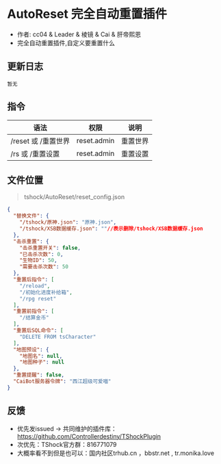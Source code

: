 # AutoReset 完全自动重置插件

- 作者: cc04 & Leader & 棱镜 & Cai & 肝帝熙恩
- 完全自动重置插件,自定义要重置什么
  

## 更新日志

```
暂无
```

## 指令

| 语法           |        权限         |   说明   |
| -------------- | :-----------------: | :------: |
| /reset 或 /重置世界	     | reset.admin      |  重置世界|
| /rs 或 /重置设置	     | reset.admin      |  重置设置|


## 文件位置
> tshock/AutoReset/reset_config.json
```json
{
  "替换文件": {
    "/tshock/原神.json": "原神.json",
    "/tshock/XSB数据缓存.json": ""//表示删除/tshock/XSB数据缓存.json
  },
  "击杀重置": {
    "击杀重置开关": false,
    "已击杀次数": 0,
    "生物ID": 50,
    "需要击杀次数": 50
  },
  "重置后指令": [
    "/reload",
    "/初始化进度补给箱",
    "/rpg reset"
  ],
  "重置前指令": [
    "/结算金币"
  ],
  "重置后SQL命令": [
    "DELETE FROM tsCharacter"
  ],
  "地图预设": {
    "地图名": null,
    "地图种子": null
  },
  "重置提醒": false,
  "CaiBot服务器令牌": "西江超级可爱喵"
}
```

## 反馈
- 优先发issued -> 共同维护的插件库：https://github.com/Controllerdestiny/TShockPlugin
- 次优先：TShock官方群：816771079
- 大概率看不到但是也可以：国内社区trhub.cn ，bbstr.net , tr.monika.love
